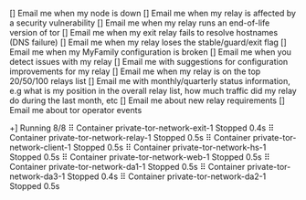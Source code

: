 [] Email me when my node is down
[] Email me when my relay is affected by a security vulnerability
[] Email me when my relay runs an end-of-life version of tor
[] Email me when my exit relay fails to resolve hostnames (DNS failure)
[] Email me when my relay loses the stable/guard/exit flag
[] Email me when my MyFamily configuration is broken
[] Email me when you detect issues with my relay
[] Email me with suggestions for configuration improvements for my relay
[] Email me when my relay is on the top 20/50/100 relays list
[] Email me with monthly/quarterly status information, e.g what is my position in the overall relay list, how much traffic did my relay do during the last month, etc
[] Email me about new relay requirements
[] Email me about tor operator events


+] Running 8/8
 ⠿ Container private-tor-network-exit-1    Stopped                         0.4s
 ⠿ Container private-tor-network-relay-1   Stopped                         0.5s
 ⠿ Container private-tor-network-client-1  Stopped                         0.5s
 ⠿ Container private-tor-network-hs-1      Stopped                         0.5s
 ⠿ Container private-tor-network-web-1     Stopped                         0.5s
 ⠿ Container private-tor-network-da1-1     Stopped                         0.5s
 ⠿ Container private-tor-network-da3-1     Stopped                         0.4s
 ⠿ Container private-tor-network-da2-1     Stopped                         0.5s
